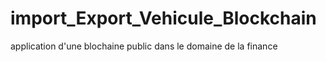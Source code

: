 # import_Export_Vehicule_Blockchain
application d'une blochaine public dans le domaine de la finance 

